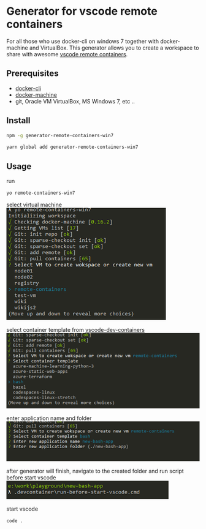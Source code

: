 # Generator for vscode remote containers

For all those who use docker-cli on windows 7 together with docker-machine and VirtualBox. This generator allows you to create a workspace to share with awesome [vscode remote containers](https://marketplace.visualstudio.com/items?itemName=ms-vscode-remote.remote-containers).

## Prerequisites

- [docker-cli](https://github.com/docker/cli)
- [docker-machine](https://github.com/docker/machine)
- git, Oracle VM VirtualBox, MS Windows 7, etc ..

## Install

``` bash
npm -g generator-remote-containers-win7
```

``` bash
yarn global add generator-remote-containers-win7
```

## Usage

run
  
``` bash
yo remote-containers-win7
```

select virtual machine
![select virtual machine](https://raw.githubusercontent.com/cinex-ru/generator-remote-containers-win7/main/images/select-vm.png)

select container template from [vscode-dev-containers](https://github.com/microsoft/vscode-dev-containers)
![select container template](https://raw.githubusercontent.com/cinex-ru/generator-remote-containers-win7/main/images/select-container-template.png)

enter application name and folder
![enter application name and folder](https://raw.githubusercontent.com/cinex-ru/generator-remote-containers-win7/main/images/appname-and-folder.png)

after generator will finish, navigate to the created folder and run script before start vscode
![select container template](https://raw.githubusercontent.com/cinex-ru/generator-remote-containers-win7/main/images/run-script.png)

start vscode

``` bash
code .
```
